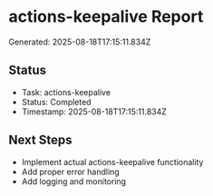 # actions-keepalive Report

Generated: 2025-08-18T17:15:11.834Z

## Status
- Task: actions-keepalive
- Status: Completed
- Timestamp: 2025-08-18T17:15:11.834Z

## Next Steps
- Implement actual actions-keepalive functionality
- Add proper error handling
- Add logging and monitoring

